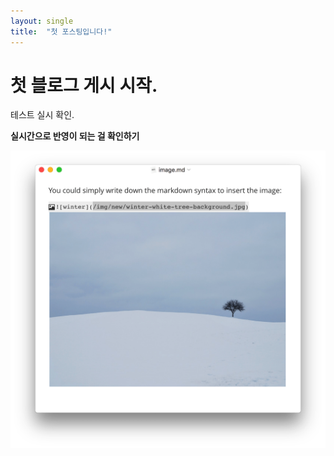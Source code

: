 ```yaml
---
layout: single
title:  "첫 포스팅입니다!"
---
```


# 첫 블로그 게시 시작.

테스트 실시 확인.



**실시간으로 반영이 되는 걸 확인하기**

![](../images/2022-11-21-first/image.png)
